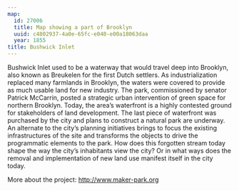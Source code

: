 ```yaml
---
map:
  id: 27006
  title: Map showing a part of Brooklyn
  uuid: c4802937-4a0e-65fc-e040-e00a18063daa
  year: 1855
title: Bushwick Inlet
---
```

Bushwick Inlet used to be a waterway that would travel deep into Brooklyn, also known as Breukelen for the first Dutch settlers. As industrialization replaced many farmlands in Brooklyn, the waters were covered to provide as much usable land for new industry. The park, commissioned by senator Patrick McCarrin, posted a strategic urban intervention of green space for northern Brooklyn. Today, the area’s waterfront is a highly contested ground for stakeholders of land development. The last piece of waterfront was purchased by the city and plans to construct a natural park are underway. An alternate to the city’s planning initiatives brings to focus the existing infrastructures of the site and transforms the objects to drive the programmatic elements to the park. How does this forgotten stream today shape the way the city’s inhabitants view the city? Or in what ways does the removal and implementation of new land use manifest itself in the city today.

More about the project: http://www.maker-park.org
